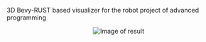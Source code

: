 3D Bevy-RUST based visualizer for the robot project of advanced programming

<p align="center">
  <img
    src="https://i.imgur.com/a/W2BcKWX"
    alt="Image of result"
    width="auto"
    height="auto"
  />
<p align="center">
